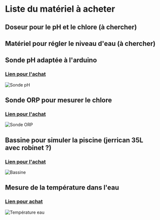 # Liste du matériel à acheter

## Doseur pour le pH et le chlore (à chercher)

## Matériel pour régler le niveau d'eau (à chercher)

## Sonde pH adaptée à l'arduino
### [Lien pour l'achat](https://www.ebay.fr/itm/PH-0-14-Module-de-Capteur-de-Liquide-PH-Sonde-Electrode-Probe-BNC-Pour-Arduino/182498793216?_trkparms=aid%3D222007%26algo%3DSIM.MBE%26ao%3D1%26asc%3D20140620074313%26meid%3Da24fcd9a85d74aa59bfeeddb85cb778c%26pid%3D100011%26rk%3D1%26rkt%3D4%26sd%3D192047960086&_trksid=p2047675.c100011.m1850)
![Sonde pH](https://www.gotronic.fr/ori-sonde-ph-interface-pro-sen0169-24570_3681.jpg)

## Sonde ORP pour mesurer le chlore
### [Lien pour l'achat](https://www.ebay.fr/itm/191559794166)
![Sonde ORP](http://clement.storck.me/blog/wp-content/uploads/2014/08/piscine_sonde_orp.jpg)

## Bassine pour simuler la piscine (jerrican 35L avec robinet ?)
### [Lien pour l'achat](http://www.castorama.fr/store/Jerrican-alimentaire-35-L--robinet-prod8980013.html)
![Bassine](https://i2.cdscdn.com/pdt2/9/6/0/1/700x700/auc3086960009960/rw/jerrycan-extra-fort-avec-robinet-eau-propre-5-litr.jpg)


## Mesure de la température dans l'eau 
### [Lien pour achat](https://www.ebay.fr/itm/272896383022)
![Température eau](http://img.dxcdn.com/productimages/sku_414361_1.jpg)

